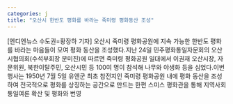 ```yaml
---
categories: j
title: "오산시 한반도 평화를 바라는 죽미령 평화동산 조성"
---
```

[엔디엔뉴스 수도권=황장하 기자] 오산시 죽미령 평화공원에 지속 가능한 한반도 평화를 바라는 마음들이 모여 평화 동산을 조성했다.지난 24일 민주평화통일자문회의 오산시협의회(수석부회장 문미진)에 따르면 죽미령 평화공원 일대에서 이권재 오산시장, 자문위원, 북한이탈주민, 오산시민 등 100여 명이 참석해 나무와 야생화 등을 심었다.이번 행사는 1950년 7월 5일 유엔군 최초 참전지인 죽미령 평화공원 내에 평화 동산을 조성하여 전국적으로 평화를 상징하는 공간으로 만드는 한편 스미스 평화관을 통해 지역사회 통일여론 확산 및 평화와 번영